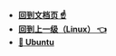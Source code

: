 
- [**回到文档页 ☝**](/README.md)
- [**回到上一级（Linux） 👈**](/README.md)
- [**🎈 Ubuntu**](/操作系统/Linux/Ubuntu/README.md "Stream-操作系统-Linux-Ubuntu-概述")
